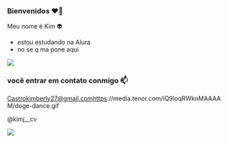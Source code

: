 ### Bienvenidos ❤️‍🔥

Meu nome é Kim 👽

- estou estudando na Alura
- no se q ma pone aqui

![](https://media.tenor.com/iQ9IoqRWknMAAAAM/doge-dance.gif)


### você entrar em contato conmigo 📫

Castrokimberly27@gmail.comhttps://media.tenor.com/iQ9IoqRWknMAAAAM/doge-dance.gif

@kimj__cv

![](https://media.tenor.com/f8xOHJkF3RsAAAAM/mbstm-shrek-mbtsm.gif)
